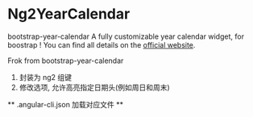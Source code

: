 # Ng2YearCalendar

>>
  bootstrap-year-calendar
  A fully customizable year calendar widget, for boostrap !
  You can find all details on the [official website](http://www.bootstrap-year-calendar.com/).

Frok from bootstrap-year-calendar

1. 封装为 ng2 组键
1. 修改选项, 允许高亮指定日期头(例如周日和周末)

** .angular-cli.json 加载对应文件 **
